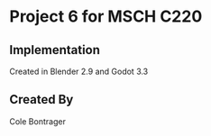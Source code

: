 # Project 6 for MSCH C220

## Implementation
Created in Blender 2.9 and Godot 3.3

## Created By
Cole Bontrager
